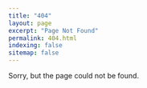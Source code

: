 ```yaml
---
title: "404"
layout: page
excerpt: "Page Not Found"
permalink: 404.html
indexing: false
sitemap: false
---
```


Sorry, but the page could not be found.

